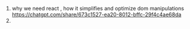 1. why we need react , how it simplifies and optimize dom manipulations https://chatgpt.com/share/673c1527-ea20-8012-bffc-29f4c4ae68da
2. 